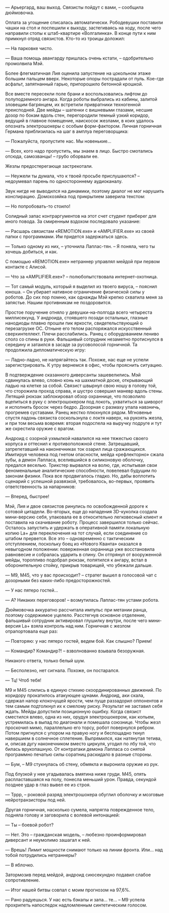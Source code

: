 — Арьергард, ваш выход. Связисты пойдут с вами, – сообщила дюймовочка.  
  
Оплата за угощение списалась автоматически. Рободевушки поставили чашки на стол и поспешили к выходу, застегиваясь на ходу, после чего направили стопы к штаб-квартире «Волгалинка». В конце пути к ним примкнул отряд связистов. Кто-то из троицы доложил:

— На парковке чисто.

— Ваша помощь авангарду пришлась очень кстати, – одобрительно промолвила Мэй.

Более флегматичная Лия оценила запустение на цокольном этаже большим пальцем вверх. Некоторые опоры пострадали от пуль. Кое-где асфальт, запятнанный гарью, припорошило бетонной крошкой.

Все вместе пересекли поле брани и воспользовались лифтом до полуподземного ангара. Когда роботы выбрались из кабины, залитой зловещим багрянцем, их встретили привратники техногенной преисподней. Две мейды – шатенки с вишневыми глазами, несшие дозор по бокам вдоль стен, перегородили темный узкий коридор, ведущий в главное помещение, наискосок жезлами, в коих удалось опознать электрошокеры с особым форм-фактором. Личная горничная Германа приблизилась на шаг в амплуа переговорщика:

— Пожалуйста, пропустите нас. Мы новенькие...

— Всех, кого надо пропустить, мы знаем в лицо. Быстро смотались отсюда, самозванцы! – грубо оборвали ее.

Жезлы предостерегающе застрекотали.

— Неужели ты думала, что к твоей просьбе прислушаются? – недоумевал парень по одностороннему аудиоканалу.

Звук нигде не выводился на динамики, поэтому диалог не мог нарушить конспирацию. Домохозяйка под прикрытием заверила текстом:

— Но попробовать-то стоило!

Солидный запас контраргументов на этот счет студент приберег для иного повода. За смиренным вздохом последовало указание: 

— Расшарь связистам «REMOTION.ехе» и «AMPLIFIER.ехе» из своей папки с программами. Им придется задержаться здесь.

— Только одному из них, – уточнила Лаплас-тян. – Я поняла, чего ты хочешь добиться, и как.

С помощью «REMOTION.ехе» нетраннер управлял мейдой при первом контакте с Алисой.

— Что за «AMPLIFIER.ехе»? – полюбопытствовала интернет-охотница.

— Тот самый модуль, который я выделил из твоего вируса, – пояснил юноша. – Он убирает нативное ограничение физической силы у роботов. До сих пор помню, как однажды Мэй крепко схватила меня за запястье. Нашим противникам не поздоровится.

Простое поручение отняло у девушки-на-полгода всего четыреста миллисекунд. У андроида, стоявшего позади остальных, глазные нанодиоды плавно прошли пик яркости, свидетельствующий о перезагрузке ОС. Отныне его телом распоряжался искусственный сверхинтеллект. Плечи расслабились. Ранец с оборудованием лениво сполз со спины в руки. Фальшивый сотрудник незаметно протиснулся в середину и затаился в засаде за русоволосой горничной. Та продолжила дипломатическую игру:

— Ладно-ладно, не напрягайтесь так. Похоже, нас еще не успели зарегистрировать. К утру вернемся в офис, чтобы прояснить ситуацию.

В подтверждение сказанного диверсанты зашевелились. Мэй сдвинулась влево, словно конь на шахматной доске, открывающий ладью на клетке за собой. Связист швырнул свою ношу в голову той, что сторожила проход справа, и шустро совершил маневр вдоль стены. Летящий рюкзак заблокировал обзор охраннице, что позволило вцепиться в руку с электрошокером под локоть, ухватиться за шиворот и исполнить бросок через бедро. Дозорная с размаху упала навзничь, прогремев суставами. Ранец жестко плюхнулся рядом. Мгновенье спустя ладонь связиста соскользнула с локтя наверх, на рукоять жезла, и при том весьма вовремя: вторая подоспела на выручку подруге и тут же скрестила оружие с врагом.

Андроид с озорной ухмылкой навалился на нее тяжестью своего корпуса и оттеснил к противоположной стене. Затрещавший, затрепетавший на наконечниках ток озарил лица сражающихся. Имитируя человека под гнетом опасности, мейда «рефлекторно» сжала зубы, а демон Лапласа, вселившийся в силиконовую оболочку, предался веселью. Трикстер вырвался на волю, где, испытывая свои феноменальные аналитические способности, повелевал будущим по законам физики. Пока все продвигалось гладко. Но, дабы воплотить сценарий с успешной развязкой, требовалось, во-первых, проявить ответственность за напарников:

— Вперед, быстрее!

Мэй, Лия и двое связистов ринулись по освобожденной дороге к сотовой цитадели. 
Во-вторых, еще до нападения 3D-куколка создала мини-версию себя, упаковала ее в относительно легковесный клиент и поставила на скачивание роботу. Процесс завершился только сейчас. Осталось запустить и удержать в оперативной памяти локальную копию La+ для переключения на тот случай, если соединение со штабом прервется. Все это – одновременно с тактическим отступлением, поскольку боец из «Нового Кванта» оказался в невыгодном положении: поверженная охранница уже восстановила равновесие и собралась ударить в спину. Он отпрянул от вооруженной мейды, торопливо подобрал рюкзак, попятился к ангару, встал в оборонительную стойку, прикрыв товарищей, что убежали дальше.

— М9, М45, что у вас происходит? – стратег вышел в голосовой чат с дозорными без каких-либо предосторожностей.

— У нас пятеро гостей...

— А? Никаких переговоров! – возмутилась Лаплас-тян устами робота.

Дюймовочка аккуратно рассчитала импульс при метании ранца, поэтому содержимое уцелело. Расстегнув основное отделение, фальшивый сотрудник активировал глушилку внутри, после чего мини-версия La+ взяла контроль над ним. Горничная с жезлом отрапортовала еще раз:

— Повторяю: у нас пятеро гостей, ведем бой. Как слышно? Прием!

— Командир? Командир?! – взволнованно взывала безоружная.

Никакого ответа, только белый шум.

— Бесполезно, нет сигнала. Похоже, он постарался.

— Тц! Чтоб тебя!

М9 и М45 слились в единую стихию скоординированных движений. По коридору прокатилось атакующее цунами. Андроид, аки скала, сдержал напор клокочущей ярости, чем пуще раззадорил оппонентов и тем самым подтолкнул их к смелому риску. Результат не заставил себя ждать. Мейды допустили позиционную ошибку. Когда связист сместился влево, одна из них, орудуя электрошокером, как копьем, устремилась в выпад по диагонали и помешала союзнице. Чтобы жезл проскочил мимо, параллельно его торсу, робот повернулся ребром. Потом пригнулся с упором на правую ногу и беспощадно ткнул навершием в солнечное сплетение. Выпрямился, как натянутая тетива, и, описав дугу наконечником вместо циркуля, угодил по лбу той, что билась врукопашную. От контратаки демона Лапласа со снятой программно печатью силы соратниц раскидало в разные стороны.

— Бум, – М9 стукнулась об стену, обмякла и выронила оружие из рук. 

Под блузкой у нее угадывалась вмятина ниже груди. М45, опять распластавшаяся на полу, понесла меньший урон. Правда, секундой позднее удар в глаз вывел ее из строя.

— Тррр, – роковой разряд электрошокера обуглил оболочку и мозговые нейротранзисторы под ней.

Другая горничная, насколько сумела, напрягла поврежденное тело, подняла голову и заговорила с волевой интонацией:

— Ты – боевой робот?

— Нет. Это – гражданская модель, – любезно проинформировал диверсант и неумолимо зашагал к ней.

— Врешь! Лимит мощности снимают только на линии фронта. Или... над тобой потрудились нетраннеры?

— В яблочко.

Затормозив перед мейдой, андроид сиюсекундно подавил слабое сопротивление.

— Итог нашей битвы совпал с моим прогнозом на 97,6%.

— Рано радуешься. У нас есть бэкапы и запа... те... – М9 успела прохрипеть напоследок надломленным синтетическим голосом.